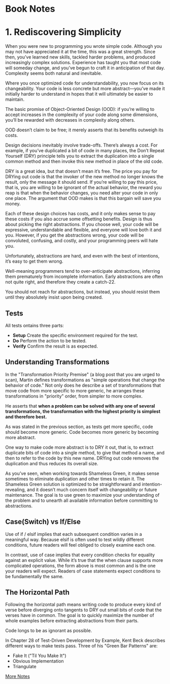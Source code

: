 # Book Notes

# 1. Rediscovering Simplicity

When you were new to programming you wrote simple code. Although you may not have appreciated it at the time, this was a great strength. Since then, you’ve learned new skills, tackled harder problems, and produced increasingly complex solutions. Experience has taught you that most code will someday change, and you’ve begun to craft it in anticipation of that day. Complexity seems both natural and inevitable.

Where you once optimized code for understandability, you now focus on its changeability. Your code is less concrete but more abstract—you’ve made it initially harder to understand in hopes that it will ultimately be easier to maintain.

The basic promise of Object-Oriented Design (OOD):  if you’re willing to accept increases in the complexity of your code along some dimensions, you’ll be rewarded with decreases in complexity along others. 

OOD doesn’t claim to be free; it merely asserts that its benefits outweigh its costs.

Design decisions inevitably involve trade-offs. There’s always a cost. For example, if you’ve duplicated a bit of code in many places, the Don’t Repeat Yourself (DRY) principle tells you to extract the duplication into a single common method and then invoke this new method in place of the old code.

DRY is a great idea, but that doesn’t mean it’s free. The price you pay for DRYing out code is that the invoker of the new method no longer knows the result, only the message it should send. If you’re willing to pay this price, that is, you are willing to be ignorant of the actual behavior, the reward you reap is that when the behavior changes, you need alter your code in only one place. The argument that OOD makes is that this bargain will save you money.

Each of these design choices has costs, and it only makes sense to pay these costs if you also accrue some offsetting benefits. Design is thus about picking the right abstractions. If you choose well, your code will be expressive, understandable and flexible, and everyone will love both it and you. However, if you get the abstractions wrong, your code will be convoluted, confusing, and costly, and your programming peers will hate you.

Unfortunately, abstractions are hard, and even with the best of intentions, it’s easy to get them wrong. 

Well-meaning programmers tend to over-anticipate abstractions, inferring them prematurely from incomplete information. Early abstractions are often not quite right, and therefore they create a catch-22.

You should not reach for abstractions, but instead, you should resist them until they absolutely insist upon being created.


## Tests

All tests ontains three parts:

- **Setup** Create the specific environment required for the test. 
- **Do** Perform the action to be tested.
- **Verify** Confirm the result is as expected.


## Understanding Transformations

In the "Transformation Priority Premise" (a blog post that you are urged to scan), Martin defines transformations as "simple operations that change the behavior of code." Not only does he describe a set of transformations that move code from more specific to more generic, he arranges these transformations in "priority" order, from simpler to more complex. 

He asserts that **when a problem can be solved with any one of several transformations, the transformation with the highest priority is simplest and therefore best.**


As was stated in the previous section, as tests get more specific, code should become more generic. Code becomes more generic by becoming more abstract. 

One way to make code more abstract is to DRY it out, that is, to extract duplicate bits of code into a single method, to give that method a name, and then to refer to the code by this new name. DRYing out code removes the duplication and thus reduces its overall size.

As you’ve seen, when working towards Shameless Green, it makes sense sometimes to eliminate duplication and other times to retain it. The Shameless Green solution is optimized to be straightforward and intention-revealing, and it doesn’t much concern itself with changeability or future maintenance. The goal is to use green to maximize your understanding of the problem and to unearth all available information before committing to abstractions.


## Case(Switch) vs If/Else

Use of if / elsif implies that each subsequent condition varies in a meaningful way. Because elsif is often used to test wildly different conditions, future readers will feel obliged to closely
examine each one. 

In contrast, use of case implies that every condition checks for equality against an explicit value. While it’s true that the when clause supports more complicated operations, the form above is most common and is the one your readers will expect. Readers of case statements expect conditions to be fundamentally the same.

## The Horizontal Path

Following the horizontal path means writing code to produce every kind of verse before diverging onto tangents to DRY out small bits of code that the verses have in common. The goal is to quickly maximize the number of whole examples before extracting abstractions from their parts.


Code longs to be as ignorant as possible. 


In Chapter 28 of Test-Driven Development by Example, Kent Beck describes different ways to make tests pass. Three of his "Green Bar Patterns" are:

- Fake It ("Til You Make It") 
- Obvious Implementation 
- Triangulate



[More Notes](https://medium.com/extreme-programming/notes-from-99-bottles-of-oop-5c902afd3948)
